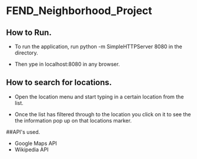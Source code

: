 # FEND_Neighborhood_Project

## How to Run.

* To run the application, run python -m SimpleHTTPServer 8080 in the directory.

* Then ype in localhost:8080 in any browser.

## How to search for locations.

* Open the location menu and start typing in a certain location from the list.

* Once the list has filtered through to the location you click on it to see the the information pop up on that locations marker.

##API's used.

* Google Maps API
* Wikipedia API

